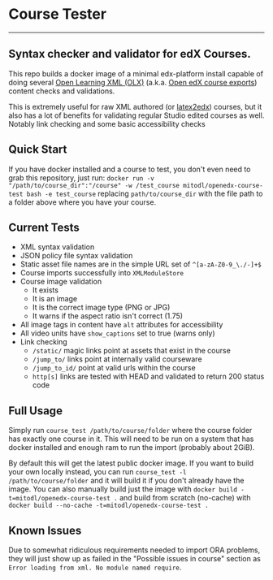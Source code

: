 # Course Tester

---
Syntax checker and validator for edX Courses.
---

This repo builds a docker image of a minimal edx-platform install
capable of doing several
[Open Learning XML (OLX)](http://engineering.edx.org/2014/10/open-learning-xml-olx-format/)
(a.k.a. [Open edX course exports](https://code.edx.org)) content checks and validations.

This is extremely useful for raw XML authored (or
[latex2edx](https://github.com/mitocw/latex2edx)) courses, but it also
has a lot of benefits for validating regular Studio edited courses as
well.  Notably link checking and some basic accessibility checks

## Quick Start

If you have docker installed and a course to test, you don't even need
to grab this repository, just run: `docker run -v
"/path/to/course_dir":"/course" -w /test_course
mitodl/openedx-course-test bash -e test_course` replacing
`path/to/course_dir` with the file path to a folder above where you
have your course.

## Current Tests

- XML syntax validation
- JSON policy file syntax validation
- Static asset file names are in the simple URL set of `^[a-zA-Z0-9_\./-]+$`
- Course imports successfully into `XMLModuleStore`
- Course image validation
  - It exists
  - It is an image
  - It is the correct image type (PNG or JPG)
  - It warns if the aspect ratio isn't correct (1.75)
- All image tags in content have `alt` attributes for accessibility
- All video units have `show_captions` set to true (warns only)
- Link checking
  - `/static/` magic links point at assets that exist in the course
  - `/jump_to/` links point at internally valid courseware
  - `/jump_to_id/` point at valid urls within the course
  - `http[s]` links are tested with HEAD and validated to return 200 status code

## Full Usage

Simply run `course_test /path/to/course/folder` where the course
folder has exactly one course in it.  This will need to be run on
a system that has docker installed and enough ram to run the
import (probably about 2GiB).


By default this will get the latest public docker image.  If you want
to build your own locally instead, you can run `course_test -l
/path/to/course/folder` and it will build it if you don't already have
the image.  You can also manually build just the image with `docker
build -t=mitodl/openedx-course-test .` and build from scratch
(no-cache) with `docker build --no-cache -t=mitodl/openedx-course-test
.`


## Known Issues

Due to somewhat ridiculous requirements needed to import ORA problems,
they will just show up as failed in the "Possible issues in course"
section as `Error loading from xml. No module named require`.
